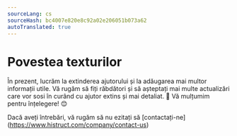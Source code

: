 ```yaml
---
sourceLang: cs
sourceHash: bc4007e820e8c92a02e206051b073a62
autoTranslated: true
---
```


# Povestea texturilor

În prezent, lucrăm la extinderea ajutorului și la adăugarea mai multor informații utile. Vă rugăm să fiți răbdători și să așteptați mai multe actualizări care vor sosi în curând cu ajutor extins și mai detaliat. 🚀 Vă mulțumim pentru înțelegere! 😊

Dacă aveți întrebări, vă rugăm să nu ezitați să [contactați-ne] (https://www.histruct.com/company/contact-us)